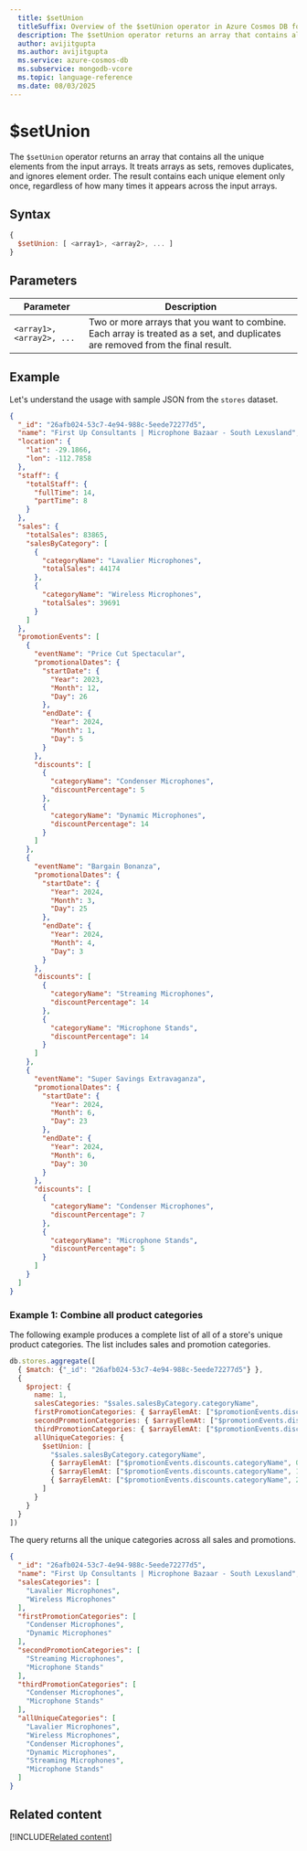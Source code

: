 ```yaml
---
  title: $setUnion
  titleSuffix: Overview of the $setUnion operator in Azure Cosmos DB for MongoDB (vCore)
  description: The $setUnion operator returns an array that contains all the unique elements from the input arrays.
  author: avijitgupta
  ms.author: avijitgupta
  ms.service: azure-cosmos-db
  ms.subservice: mongodb-vcore
  ms.topic: language-reference
  ms.date: 08/03/2025
---
```


# $setUnion

The `$setUnion` operator returns an array that contains all the unique elements from the input arrays. It treats arrays as sets, removes duplicates, and ignores element order. The result contains each unique element only once, regardless of how many times it appears across the input arrays.

## Syntax

```javascript
{
  $setUnion: [ <array1>, <array2>, ... ]
}
```

## Parameters

| Parameter | Description |
| --- | --- |
| `<array1>, <array2>, ...` | Two or more arrays that you want to combine. Each array is treated as a set, and duplicates are removed from the final result. |

## Example

Let's understand the usage with sample JSON from the `stores` dataset.

```json
{
  "_id": "26afb024-53c7-4e94-988c-5eede72277d5",
  "name": "First Up Consultants | Microphone Bazaar - South Lexusland",
  "location": {
    "lat": -29.1866,
    "lon": -112.7858
  },
  "staff": {
    "totalStaff": {
      "fullTime": 14,
      "partTime": 8
    }
  },
  "sales": {
    "totalSales": 83865,
    "salesByCategory": [
      {
        "categoryName": "Lavalier Microphones",
        "totalSales": 44174
      },
      {
        "categoryName": "Wireless Microphones",
        "totalSales": 39691
      }
    ]
  },
  "promotionEvents": [
    {
      "eventName": "Price Cut Spectacular",
      "promotionalDates": {
        "startDate": {
          "Year": 2023,
          "Month": 12,
          "Day": 26
        },
        "endDate": {
          "Year": 2024,
          "Month": 1,
          "Day": 5
        }
      },
      "discounts": [
        {
          "categoryName": "Condenser Microphones",
          "discountPercentage": 5
        },
        {
          "categoryName": "Dynamic Microphones",
          "discountPercentage": 14
        }
      ]
    },
    {
      "eventName": "Bargain Bonanza",
      "promotionalDates": {
        "startDate": {
          "Year": 2024,
          "Month": 3,
          "Day": 25
        },
        "endDate": {
          "Year": 2024,
          "Month": 4,
          "Day": 3
        }
      },
      "discounts": [
        {
          "categoryName": "Streaming Microphones",
          "discountPercentage": 14
        },
        {
          "categoryName": "Microphone Stands",
          "discountPercentage": 14
        }
      ]
    },
    {
      "eventName": "Super Savings Extravaganza",
      "promotionalDates": {
        "startDate": {
          "Year": 2024,
          "Month": 6,
          "Day": 23
        },
        "endDate": {
          "Year": 2024,
          "Month": 6,
          "Day": 30
        }
      },
      "discounts": [
        {
          "categoryName": "Condenser Microphones",
          "discountPercentage": 7
        },
        {
          "categoryName": "Microphone Stands",
          "discountPercentage": 5
        }
      ]
    }
  ]
}
```

### Example 1: Combine all product categories

The following example produces a complete list of all of a store's unique product categories. The list includes sales and promotion categories.

```javascript
db.stores.aggregate([
  { $match: {"_id": "26afb024-53c7-4e94-988c-5eede72277d5"} },
  {
    $project: {
      name: 1,
      salesCategories: "$sales.salesByCategory.categoryName",
      firstPromotionCategories: { $arrayElemAt: ["$promotionEvents.discounts.categoryName", 0] },
      secondPromotionCategories: { $arrayElemAt: ["$promotionEvents.discounts.categoryName", 1] },
      thirdPromotionCategories: { $arrayElemAt: ["$promotionEvents.discounts.categoryName", 2] },
      allUniqueCategories: {
        $setUnion: [
          "$sales.salesByCategory.categoryName",
          { $arrayElemAt: ["$promotionEvents.discounts.categoryName", 0] },
          { $arrayElemAt: ["$promotionEvents.discounts.categoryName", 1] },
          { $arrayElemAt: ["$promotionEvents.discounts.categoryName", 2] }
        ]
      }
    }
  }
])
```

The query returns all the unique categories across all sales and promotions.

```json
{
  "_id": "26afb024-53c7-4e94-988c-5eede72277d5",
  "name": "First Up Consultants | Microphone Bazaar - South Lexusland",
  "salesCategories": [
    "Lavalier Microphones",
    "Wireless Microphones"
  ],
  "firstPromotionCategories": [
    "Condenser Microphones",
    "Dynamic Microphones"
  ],
  "secondPromotionCategories": [
    "Streaming Microphones",
    "Microphone Stands"
  ],
  "thirdPromotionCategories": [
    "Condenser Microphones",
    "Microphone Stands"
  ],
  "allUniqueCategories": [
    "Lavalier Microphones",
    "Wireless Microphones",
    "Condenser Microphones",
    "Dynamic Microphones",
    "Streaming Microphones",
    "Microphone Stands"
  ]
}
```

## Related content

[!INCLUDE[Related content](../includes/related-content.md)]

